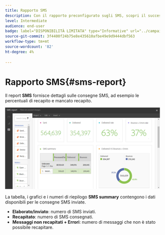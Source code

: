 ```yaml
---
title: Rapporto SMS
description: Con il rapporto preconfigurato sugli SMS, scopri il successo delle consegne SMS.
level: Intermediate
audience: end-user
badge: label="DISPONIBILITÀ LIMITATA" type="Informative" url="../campaign-standard-migration-home.md" tooltip="Limitato agli utenti Campaign Standard migrati"
source-git-commit: 3f4400f24b75e8e435610afbe49e9d9444dbf563
workflow-type: tm+mt
source-wordcount: '82'
ht-degree: 4%

---
```


# Rapporto SMS{#sms-report}

Il report **SMS** fornisce dettagli sulle consegne SMS, ad esempio le percentuali di recapito e mancato recapito.

![](assets/dynamic_report_sms.png)

La tabella, i grafici e i numeri di riepilogo **SMS summary** contengono i dati disponibili per le consegne SMS inviate.

* **Elaborato/inviato**: numero di SMS inviati.
* **Recapitato**: numero di SMS consegnati.
* **Messaggi non recapitati + Errori**: numero di messaggi che non è stato possibile recapitare.
